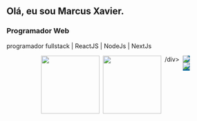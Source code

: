 ## Olá, eu sou Marcus Xavier.
### Programador Web
programador fullstack | ReactJS | NodeJs | NextJs
<div style="width:100%;display:flex;justify-content:center;gap:8px;">
  <img height="135" src="https://github-readme-stats.vercel.app/api?username=marcusvhx&show_icons=true&theme=github_dark_dimmed" />
  <img height="135" src="https://github-readme-stats.vercel.app/api/top-langs?username=marcusvhx&layout=compact&langs_count=8&card_width=320&theme=github_dark_dimmed" />
/div>
<div>
   <a style="display:flex;background-color:rgb(8,107,156);p:10px;" target="_blank" href="">
    <img src="https://img.shields.io/badge/LinkedIn-0077B5?style=for-the-badge&logo=linkedin&logoColor=white"/>
  </a>
  <a style="background-color:rgb(8,107,156);p:10px;" target="_blank" href="https://marcusvhx.vercel.app">
    <img src="https://img.shields.io/badge/website-000000?style=for-the-badge&logo=About.me&logoColor=white"/>
  </a>
</div>

